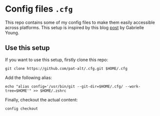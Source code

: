 # Config files `.cfg`

This repo contains some of my config files to make them easily accessible across platforms. This setup is inspired by this blog [post](https://www.ackama.com/what-we-think/the-best-way-to-store-your-dotfiles-a-bare-git-repository-explained/) by Gabrielle Young.

## Use this setup

If you want to use this setup, firstly clone this repo:

```
git clone https://github.com/pat-alt/.cfg.git $HOME/.cfg
```

Add the following alias:

```
echo "alias config='/usr/bin/git --git-dir=$HOME/.cfg/ --work-tree=$HOME'" >> $HOME/.zshrc
```

Finally, checkout the actual content:

```
config checkout
```